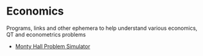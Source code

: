# Economics
Programs, links and other ephemera to help understand various economics, QT and econometrics problems

* [Monty Hall Problem Simulator](monty-hall.py)
